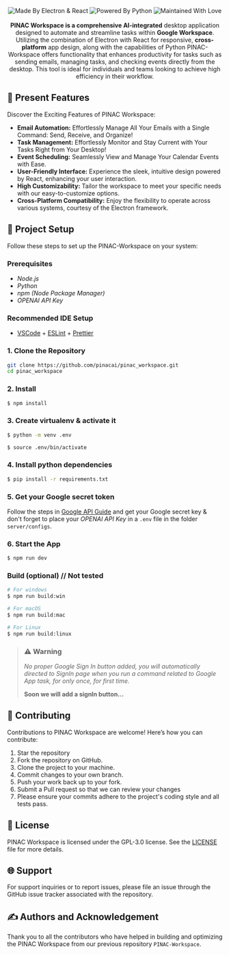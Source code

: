 <img src="https://github.com/pinacai/pinac_workspace/blob/main/assets/Automate%20Your%20Workflow-modified.png" alt="">

<div align="center">

<img src="https://github.com/pinacai/pinac_workspace/blob/main/assets/build-with-electron-&-react.svg" alt="Made By Electron & React">
<img src="https://github.com/pinacai/pinac_workspace/blob/main/assets/powered-by-python.svg" alt="Powered By Python">
<img src="https://github.com/pinacai/pinac_workspace/blob/main/assets/maintained-with-love.svg" alt="Maintained With Love">
<br>
<br>
<b>PINAC Workspace is a comprehensive AI-integrated</b> desktop application designed to automate and streamline tasks within <b>Google Workspace</b>. Utilizing the combination of Electron with React for responsive, <b>cross-platform</b> app design, along with the capabilities of Python PINAC-Workspace offers functionality that enhances productivity for tasks such as sending emails, managing tasks, and checking events directly from the desktop. This tool is ideal for individuals and teams looking to achieve high efficiency in their workflow.
</div>

## 🌟 Present Features
Discover the Exciting Features of PINAC Workspace:

- **Email Automation:** Effortlessly Manage All Your Emails with a Single Command: Send, Receive, and Organize!
- **Task Management:** Effortlessly Monitor and Stay Current with Your Tasks Right from Your Desktop!
- **Event Scheduling:** Seamlessly View and Manage Your Calendar Events with Ease.
- **User-Friendly Interface:** Experience the sleek, intuitive design powered by React, enhancing your user interaction.
- **High Customizability:** Tailor the workspace to meet your specific needs with our easy-to-customize options.
- **Cross-Platform Compatibility:** Enjoy the flexibility to operate across various systems, courtesy of the Electron framework.

##  🚀 Project Setup
Follow these steps to set up the PINAC-Workspace on your system:

### Prerequisites
- _Node.js_
- _Python_
- _npm (Node Package Manager)_
- _OPENAI API Key_

### Recommended IDE Setup
- [VSCode](https://code.visualstudio.com/) + [ESLint](https://marketplace.visualstudio.com/items?itemName=dbaeumer.vscode-eslint) + [Prettier](https://marketplace.visualstudio.com/items?itemName=esbenp.prettier-vscode)

### 1. Clone the Repository
  ```bash
  git clone https://github.com/pinacai/pinac_workspace.git
  cd pinac_workspace
  ```

### 2. Install
  ```bash
  $ npm install
  ```
### 3. Create virtualenv & activate it
  ```bash
  $ python -m venv .env
  ```
  ```bash
  $ source .env/bin/activate
  ```
### 4. Install python dependencies
  ```bash
  $ pip install -r requirements.txt
  ```

### 5. Get your Google secret token
  Follow the steps in <a href='https://github.com/pinacai/pinac_workspace/blob/6314b7e2a4e41bb72c699fad18343d43eee1a320/Google%20API%20Guide.md'>Google API Guide</a> and get your Google secret key & don't forget to place your _OPENAI API Key_ in a `.env` file in the folder `server/configs`.

### 6. Start the App
  ```bash
  $ npm run dev
  ```

### Build (optional) // Not tested
  ```bash
  # For windows
  $ npm run build:win

  # For macOS
  $ npm run build:mac

  # For Linux
  $ npm run build:linux
  ```

> ### ⚠️ Warning
> _No proper Google Sign In button added, you will automatically directed to SignIn page when you run a command related to Google App task, for only once, for first time._  
>
> **Soon we will add a signIn button...**

## 💁 Contributing
Contributions to PINAC Workspace are welcome! Here’s how you can contribute:

1. Star the repository
2. Fork the repository on GitHub.
3. Clone the project to your machine.
4. Commit changes to your own branch.
5. Push your work back up to your fork.
6. Submit a Pull request so that we can review your changes
7. Please ensure your commits adhere to the project's coding style and all tests pass.

## 📄 License
PINAC Workspace is licensed under the GPL-3.0 license. See the <a href="https://github.com/pinacai/pinac_workspace/blob/main/LICENSE">LICENSE</a> file for more details.

## 🌐 Support
For support inquiries or to report issues, please file an issue through the GitHub issue tracker associated with the repository.

## ✍️  Authors and Acknowledgement
Thank you to all the contributors who have helped in building and optimizing the PINAC Workspace from our previous repository `PINAC-Workspace`.
